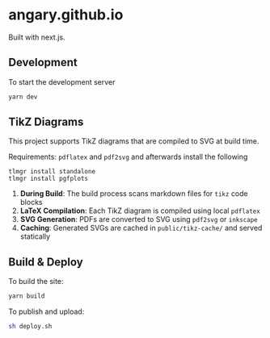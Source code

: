 # angary.github.io

Built with next.js.

## Development

To start the development server

```sh
yarn dev
```

## TikZ Diagrams

This project supports TikZ diagrams that are compiled to SVG at build time.

Requirements: `pdflatex` and `pdf2svg` and afterwards install the following

```
tlmgr install standalone
tlmgr install pgfplots
```

1. **During Build**: The build process scans markdown files for `tikz` code blocks
2. **LaTeX Compilation**: Each TikZ diagram is compiled using local `pdflatex` 
3. **SVG Generation**: PDFs are converted to SVG using `pdf2svg` or `inkscape`
4. **Caching**: Generated SVGs are cached in `public/tikz-cache/` and served statically
## Build & Deploy

To build the site:

```sh
yarn build
```

To publish and upload:

```sh
sh deploy.sh
```
